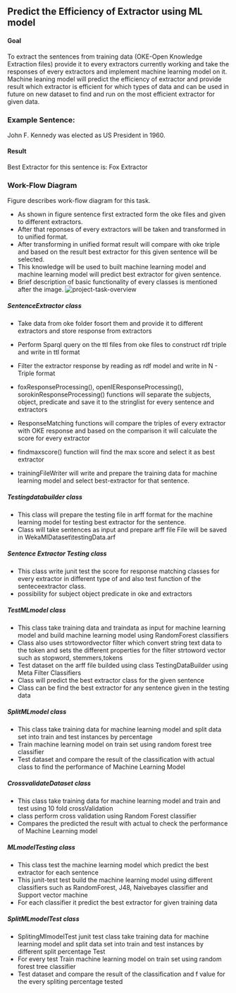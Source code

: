 ## Predict the Efficiency of Extractor using ML model


#### Goal 

To extract the sentences from training data (OKE-Open Knowledge Extraction files) provide it to every extractors currently working and take the responses of every extractors and implement machine learning model on it. Machine leaning model will predict the efficiency of extractor and provide result which extractor is efficient for which types of data and can be used in future on new dataset to find and run on the most efficient extractor for given data.

### Example Sentence: 
John F. Kennedy was elected as US President in 1960. 
#### Result
Best Extractor for this sentence is: Fox Extractor 
### Work-Flow Diagram

Figure describes work-flow diagram for this task.

* As shown in figure sentence first extracted form the oke files and given to different extractors.
*  After that reponses of every extractors will be taken and transformed in to unified format.
* After transforming in unified format result will compare with oke triple and based on the result best extractor for this given sentence will be selected.
* This knowledge will be used to built machine learning model and machine learning model will predict best extractor for given sentence.
* Brief description of basic functionality of every classes is mentioned after the image. 
![project-task-overview](https://user-images.githubusercontent.com/38283252/51509760-a6dc5d80-1dfa-11e9-893b-7977661ae2fc.jpg)

##### SentenceExtractor class 
* Take  data from oke folder fosort them and provide it to different extractors and store response from extractors

 * Perform Sparql query on the ttl files from oke files to construct rdf triple and write in ttl format
 
 * Filter the extractor response by reading as rdf model and write in N - Triple format
  
 * foxResponseProcessing(), openIEResponseProcessing(), sorokinResponseProcessing() functions will separate the subjects, object, predicate and save it to the stringlist for every sentence and extractors
 * ResponseMatching functions will compare the triples of every extractor with OKE response and based on the comparison it will calculate the score for every extractor
 * findmaxscore() function will find the max score and select it as best extractor
 * trainingFileWriter will write and prepare the training data for machine learning model and select best-extractor for that sentence. 
 
#####  Testingdatabuilder class

* This class will prepare the testing file in arff format for the machine learning model for testing best extractor for the sentence.
* Class will take sentences as input and prepare arff file
File will be saved in WekaMlDataset\\testingData.arf

##### Sentence Extractor Testing class

* This class write junit test the score for response matching classes for every extractor in different type of and also test function of the senteceextractor class.
 * possibility for subject object predicate in oke and extractors   
 
#####  TestMLmodel class
 
  * This class take training data  and traindata as input for machine learning model and build machine learning model using RandomForest classifiers
 * Class also uses strtowordvector filter which convert string text data to the token and sets the different properties for the filter strtoword vector such as stopword, stemmers,tokens 
 * Test dataset on the arff file builded using class TestingDataBuilder  using Meta Filter Classifiers
 * Class will predict the best extractor class for the given sentence 
 * Class can be find the best extractor for any sentence given in the testing data
 
#####  SplitMLmodel class

 * This class take training data for machine learning model and split data set into train and test instances by percentage
 * Train machine learning model on train set using random forest tree classifier
 * Test dataset and compare the result of the classification with actual class to find the performance of Machine Learning Model
 
#####   CrossvalidateDataset class

 * This class take training data for machine learning model and train and test using 10 fold crossValidation
 * class perform cross validation using Random Forest classifier 
 *  Compares the predicted the result with actual to check the performance of Machine Learning model
 
#####   MLmodelTesting class

 * This class test the machine learning model which predict the best extractor for each sentence
 * This junit-test test  build the machine learning model using different classifiers such as RandomForest, J48, Naivebayes classifier and Support vector machine
 * For each classifier it predict the best extractor for given training data 

#####   SplitMLmodelTest class
 
  * SplitingMlmodelTest junit test class take training data for machine learning model and split data set into train and test instances by different split percentage Test 
 * For every test Train machine learning model on train set using random forest tree classifier
 * Test dataset and compare the result of the classification and f value for the every spliting percentage tested